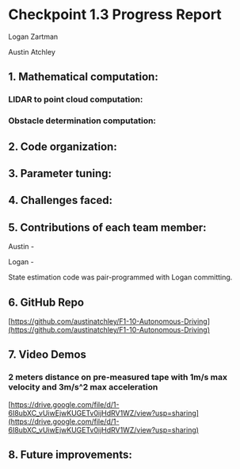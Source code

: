 # Checkpoint 1.3 Progress Report

Logan Zartman

Austin Atchley

## 1. Mathematical computation:

### LIDAR to point cloud computation:
### Obstacle determination computation:

## 2. Code organization:

## 3. Parameter tuning:

## 4. Challenges faced:

## 5. Contributions of each team member:

Austin - 

Logan - 

State estimation code was pair-programmed with Logan committing.

## 6. GitHub Repo
[https://github.com/austinatchley/F1-10-Autonomous-Driving](https://github.com/austinatchley/F1-10-Autonomous-Driving)

## 7. Video Demos

### 2 meters distance on pre-measured tape with 1m/s max velocity and 3m/s^2 max acceleration
[https://drive.google.com/file/d/1-6I8ubXC_vUiwEjwKUGETv0ijHdRV1WZ/view?usp=sharing](https://drive.google.com/file/d/1-6I8ubXC_vUiwEjwKUGETv0ijHdRV1WZ/view?usp=sharing)

## 8. Future improvements:
